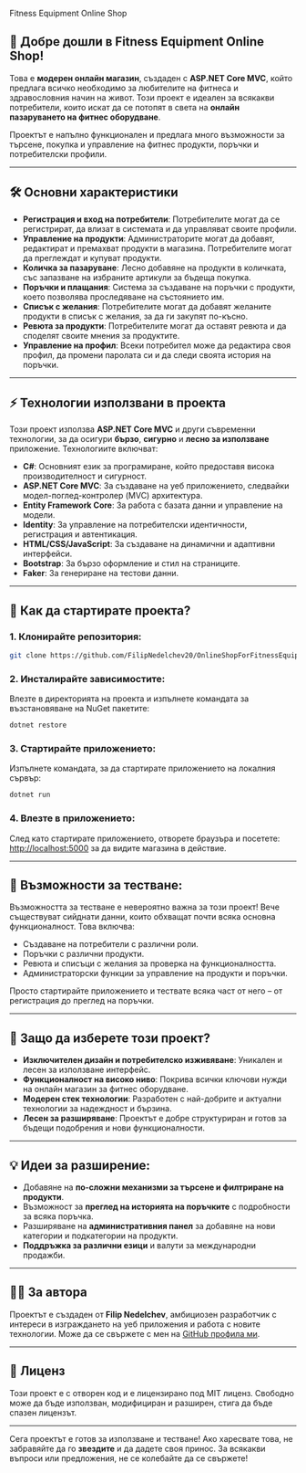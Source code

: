 Fitness Equipment Online Shop

## 🚀 Добре дошли в **Fitness Equipment Online Shop**!

Това е **модерен онлайн магазин**, създаден с **ASP.NET Core MVC**, който предлага всичко необходимо за любителите на фитнеса и здравословния начин на живот. Този проект е идеален за всякакви потребители, които искат да се потопят в света на **онлайн пазаруването на фитнес оборудване**.

Проектът е напълно функционален и предлага много възможности за търсене, покупка и управление на фитнес продукти, поръчки и потребителски профили.

---

## 🛠 Основни характеристики

- **Регистрация и вход на потребители**: Потребителите могат да се регистрират, да влизат в системата и да управляват своите профили.
- **Управление на продукти**: Администраторите могат да добавят, редактират и премахват продукти в магазина. Потребителите могат да преглеждат и купуват продукти.
- **Количка за пазаруване**: Лесно добавяне на продукти в количката, със запазване на избраните артикули за бъдеща покупка.
- **Поръчки и плащания**: Система за създаване на поръчки с продукти, което позволява проследяване на състоянието им.
- **Списък с желания**: Потребителите могат да добавят желаните продукти в списък с желания, за да ги закупят по-късно.
- **Ревюта за продукти**: Потребителите могат да оставят ревюта и да споделят своите мнения за продуктите.
- **Управление на профил**: Всеки потребител може да редактира своя профил, да промени паролата си и да следи своята история на поръчки.

---

## ⚡ Технологии използвани в проекта

Този проект използва **ASP.NET Core MVC** и други съвременни технологии, за да осигури **бързо**, **сигурно** и **лесно за използване** приложение. Технологиите включват:

- **C#**: Основният език за програмиране, който предоставя висока производителност и сигурност.
- **ASP.NET Core MVC**: За създаване на уеб приложението, следвайки модел-поглед-контролер (MVC) архитектура.
- **Entity Framework Core**: За работа с базата данни и управление на модели.
- **Identity**: За управление на потребителски идентичности, регистрация и автентикация.
- **HTML/CSS/JavaScript**: За създаване на динамични и адаптивни интерфейси.
- **Bootstrap**: За бързо оформление и стил на страниците.
- **Faker**: За генериране на тестови данни.

---

## 🎯 Как да стартирате проекта?

### 1. Клонирайте репозитория:

```bash
git clone https://github.com/FilipNedelchev20/OnlineShopForFitnessEquipment.git
```

### 2. Инсталирайте зависимостите:

Влезте в директорията на проекта и изпълнете командата за възстановяване на NuGet пакетите:

```bash
dotnet restore
```

### 3. Стартирайте приложението:

Изпълнете командата, за да стартирате приложението на локалния сървър:

```bash
dotnet run
```

### 4. Влезте в приложението:

След като стартирате приложението, отворете браузъра и посетете: [http://localhost:5000](http://localhost:5000) за да видите магазина в действие.

---

## 🎉 Възможности за тестване:

Възможността за тестване е невероятно важна за този проект! Вече съществуват сийднати данни, които обхващат почти всяка основна функционалност. Това включва:

- Създаване на потребители с различни роли.
- Поръчки с различни продукти.
- Ревюта и списъци с желания за проверка на функционалността.
- Администраторски функции за управление на продукти и поръчки.

Просто стартирайте приложението и тествате всяка част от него – от регистрация до преглед на поръчки.

---

## 🌟 Защо да изберете този проект?

- **Изключителен дизайн и потребителско изживяване**: Уникален и лесен за използване интерфейс.
- **Функционалност на високо ниво**: Покрива всички ключови нужди на онлайн магазин за фитнес оборудване.
- **Модерен стек технологии**: Разработен с най-добрите и актуални технологии за надеждност и бързина.
- **Лесен за разширяване**: Проектът е добре структуриран и готов за бъдещи подобрения и нови функционалности.

---

## 💡 Идеи за разширение:

- Добавяне на **по-сложни механизми за търсене и филтриране на продукти**.
- Възможност за **преглед на историята на поръчките** с подробности за всяка поръчка.
- Разширяване на **административния панел** за добавяне на нови категории и подкатегории на продукти.
- **Поддръжка за различни езици** и валути за международни продажби.

---

## 👨‍💻 За автора

Проектът е създаден от **Filip Nedelchev**, амбициозен разработчик с интереси в изграждането на уеб приложения и работа с новите технологии. Може да се свържете с мен на [GitHub профила ми](https://github.com/FilipNedelchev20).

---

## 📄 Лиценз

Този проект е с отворен код и е лицензирано под MIT лиценз. Свободно може да бъде използван, модифициран и разширен, стига да бъде спазен лицензът.

---

Сега проектът е готов за използване и тестване! Ако харесвате това, не забравяйте да го **звездите** и да дадете своя принос. За всякакви въпроси или предложения, не се колебайте да се свържете!

